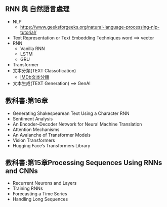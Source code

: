 ## RNN 與 自然語言處理
- NLP
  - https://www.geeksforgeeks.org/natural-language-processing-nlp-tutorial/ 
- Text Representation or Text Embedding Techniques word ==> vector 
- RNN
  - Vanilla RNN
  - LSTM
  - GRU 
- Transformer
- 文本分類(TEXT Classofication)
  - [IMDb文本分類](IMDb文本分類.md) 
- 文本生成(TEXT Generation) ==> GenAI


## 教科書:第16章
- Generating Shakespearean Text Using a Character RNN
- Sentiment Analysis
- An Encoder–Decoder Network for Neural Machine Translation
- Attention Mechanisms
- An Avalanche of Transformer Models
- Vision Transformers
- Hugging Face’s Transformers Library

## 教科書:第15章Processing Sequences Using RNNs and CNNs
- Recurrent Neurons and Layers
- Training RNNs
- Forecasting a Time Series
- Handling Long Sequences
